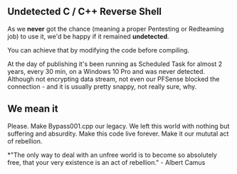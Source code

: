 ## Undetected C / C++ Reverse Shell
As we **never** got the chance (meaning a proper Pentesting or Redteaming job) to use it, we'd be happy if it remained **undetected**. 

You can achieve that by modifying the code before compiling. 

At the day of publishing it's been running as Scheduled Task for almost 2 years, every 30 min, on a Windows 10 Pro and was never detected. Although not encrypting data stream, not even our PFSense blocked the connection - and it is usually pretty snappy, not really sure, why. 

## We mean it
Please. Make Bypass001.cpp our legacy. We left this world with nothing but suffering and absurdity. Make this code live forever. Make it our mututal act of rebellion. 

*"The only way to deal with an unfree world is to become so absolutely free, that your very existence is an act of rebellion." - Albert Camus


